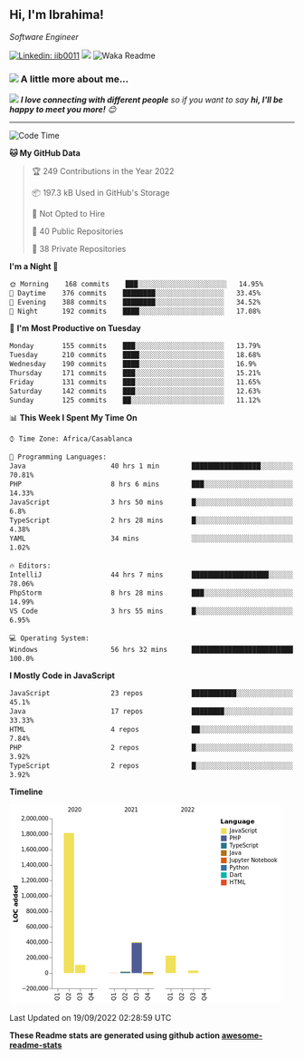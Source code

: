 <h2>Hi, I'm Ibrahima! </h2>
<p><em>Software Engineer 
</em></p>


[![Linkedin: iib0011](https://img.shields.io/badge/-iib0011-blue?style=flat-square&logo=Linkedin&logoColor=white&link=https://www.linkedin.com/in/iib0011/)](https://www.linkedin.com/in/iib0011/)
![](https://visitor-badge.glitch.me/badge?page_id=iib0011)
![Waka Readme](https://github.com/iib0011/iib0011/workflows/Waka%20Readme/badge.svg)


### <img src="https://media.giphy.com/media/VgCDAzcKvsR6OM0uWg/giphy.gif" width="50"> A little more about me...  


<img src="https://media.giphy.com/media/LnQjpWaON8nhr21vNW/giphy.gif" width="60"> <em><b>I love connecting with different people</b> so if you want to say <b>hi, I'll be happy to meet you more!</b> 😊</em>

---
<!--START_SECTION:waka-->
![Code Time](http://img.shields.io/badge/Code%20Time-1%2C095%20hrs%2042%20mins-blue)

**🐱 My GitHub Data** 

> 🏆 249 Contributions in the Year 2022
 > 
> 📦 197.3 kB Used in GitHub's Storage 
 > 
> 🚫 Not Opted to Hire
 > 
> 📜 40 Public Repositories 
 > 
> 🔑 38 Private Repositories  
 > 
**I'm a Night 🦉** 

```text
🌞 Morning    168 commits    ███░░░░░░░░░░░░░░░░░░░░░░   14.95% 
🌆 Daytime    376 commits    ████████░░░░░░░░░░░░░░░░░   33.45% 
🌃 Evening    388 commits    ████████░░░░░░░░░░░░░░░░░   34.52% 
🌙 Night      192 commits    ████░░░░░░░░░░░░░░░░░░░░░   17.08%

```
📅 **I'm Most Productive on Tuesday** 

```text
Monday       155 commits    ███░░░░░░░░░░░░░░░░░░░░░░   13.79% 
Tuesday      210 commits    ████░░░░░░░░░░░░░░░░░░░░░   18.68% 
Wednesday    190 commits    ████░░░░░░░░░░░░░░░░░░░░░   16.9% 
Thursday     171 commits    ███░░░░░░░░░░░░░░░░░░░░░░   15.21% 
Friday       131 commits    ███░░░░░░░░░░░░░░░░░░░░░░   11.65% 
Saturday     142 commits    ███░░░░░░░░░░░░░░░░░░░░░░   12.63% 
Sunday       125 commits    ██░░░░░░░░░░░░░░░░░░░░░░░   11.12%

```


📊 **This Week I Spent My Time On** 

```text
⌚︎ Time Zone: Africa/Casablanca

💬 Programming Languages: 
Java                     40 hrs 1 min        █████████████████░░░░░░░░   70.81% 
PHP                      8 hrs 6 mins        ███░░░░░░░░░░░░░░░░░░░░░░   14.33% 
JavaScript               3 hrs 50 mins       █░░░░░░░░░░░░░░░░░░░░░░░░   6.8% 
TypeScript               2 hrs 28 mins       █░░░░░░░░░░░░░░░░░░░░░░░░   4.38% 
YAML                     34 mins             ░░░░░░░░░░░░░░░░░░░░░░░░░   1.02%

🔥 Editors: 
IntelliJ                 44 hrs 7 mins       ███████████████████░░░░░░   78.06% 
PhpStorm                 8 hrs 28 mins       ███░░░░░░░░░░░░░░░░░░░░░░   14.99% 
VS Code                  3 hrs 55 mins       █░░░░░░░░░░░░░░░░░░░░░░░░   6.95%

💻 Operating System: 
Windows                  56 hrs 32 mins      █████████████████████████   100.0%

```

**I Mostly Code in JavaScript** 

```text
JavaScript               23 repos            ███████████░░░░░░░░░░░░░░   45.1% 
Java                     17 repos            ████████░░░░░░░░░░░░░░░░░   33.33% 
HTML                     4 repos             ██░░░░░░░░░░░░░░░░░░░░░░░   7.84% 
PHP                      2 repos             █░░░░░░░░░░░░░░░░░░░░░░░░   3.92% 
TypeScript               2 repos             █░░░░░░░░░░░░░░░░░░░░░░░░   3.92%

```


**Timeline**

![Chart not found](https://raw.githubusercontent.com/iib0011/iib0011/master/charts/bar_graph.png) 


 Last Updated on 19/09/2022 02:28:59 UTC
<!--END_SECTION:waka-->

**These Readme stats are generated using github action [awesome-readme-stats](https://github.com/iib0011/waka-readme-stats)**
